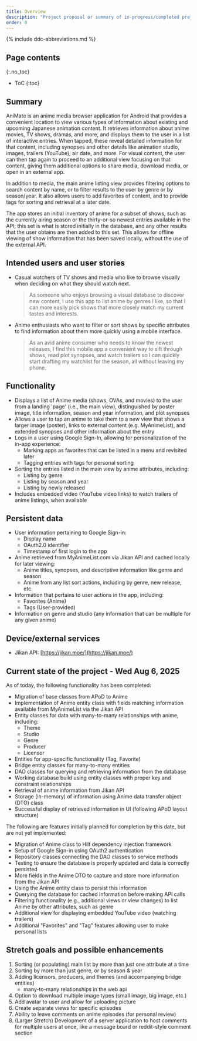 ```yaml
---
title: Overview
description: "Project proposal or summary of in-progress/completed project."
order: 0
---
```


{% include ddc-abbreviations.md %}

## Page contents

{:.no_toc}

- ToC
  {:toc}

## Summary

AniMate is an anime media browser application for Android that provides a
convenient location to view various types of information about existing and
upcoming Japanese animation content. It retrieves information about anime movies,
TV shows, dramas, and more, and displays them to the user in a list of
interactive entries. When tapped, these reveal detailed information for that
content, including synopses and other details like animation studio, images,
trailers (YouTube), air date, and more. For visual content, the user can then
tap again to proceed to an additional view focusing on that content, giving
them additional options to share media, download media, or open in an external
app.

In addition to media, the main anime listing view provides filtering options
to search content by name, or to filter results to the user by genre or by
season/year. It also allows users to add favorites of content, and to provide
tags for sorting and retrieval at a later date.

The app stores an initial inventory of anime for a subset of shows, such as the
currently airing season or the thirty-or-so newest entries available in the API;
this set is what is stored initially in the database, and any other results that
the user obtains are then added to this set. This allows for offline viewing of
show information that has been saved locally, without the use of the external API.

## Intended users and user stories

* Casual watchers of TV shows and media who like to browse visually when deciding
  on what they should watch next.

  > As someone who enjoys browsing a visual database to discover new content, I
  use this app to list anime by genres I like, so that I can more easily pick
  shows that more closely match my current tastes and interests.

* Anime enthusiasts who want to filter or sort shows by specific attributes to find
  information about them more quickly using a mobile interface.

  > As an avid anime consumer who needs to know the newest releases, I
  find this mobile app a convenient way to sift through shows,
  read plot synopses, and watch trailers so I can quickly start
  drafting my watchlist for the season, all without leaving my phone.

## Functionality

* Displays a list of Anime media (shows, OVAs, and movies) to the user from a
  landing 'page' (i.e., the main view), distinguished by poster image, title
  information, season and year information, and plot synopses
* Allows a user to tap an anime to take them to a new view that shows a larger
  image (poster), links to external content (e.g. MyAnimeList), and extended
  synopses and other information about the entry
* Logs in a user using Google Sign-In, allowing for personalization of the in-app
  experience:
    * Marking apps as favorites that can be listed in a menu and revisited later
    * Tagging entries with tags for personal sorting
* Sorting the entries listed in the main view by anime attributes, including:
    * Listing by genre
    * Listing by season and year
    * Listing by newly released
* Includes embedded video (YouTube video links) to watch trailers of anime listings, when
  available

## Persistent data

* User information pertaining to Google Sign-in:
    * Display name
    * OAuth2.0 identifier
    * Timestamp of first login to the app
* Anime retrieved from MyAnimeList.com via Jikan API and cached locally for later viewing:
    * Anime titles, synopses, and descriptive information like genre and season
    * Anime from any list sort actions, including by genre, new release, etc.
* Information that pertains to user actions in the app, including:
    * Favorites (Anime)
    * Tags (User-provided)
* Information on genre and studio (any information that can be multiple for any
  given anime)

## Device/external services

* Jikan API: [https://jikan.moe/](https://jikan.moe/)

## Current state of the project - Wed Aug 6, 2025

As of today, the following functionality has been completed:

* Migration of base classes from APoD to Anime
* Implementation of Anime entity class with fields matching information available from
  MyAnimeList via the Jikan API
* Entity classes for data with many-to-many relationships with anime, including:
  * Theme
  * Studio
  * Genre
  * Producer
  * Licensor
* Entities for app-specific functionality (Tag, Favorite)
* Bridge entity classes for many-to-many entities
* DAO classes for querying and retrieving information from the database
* Working database build using entity classes with proper key and constraint relationships
* Retrieval of anime information from Jikan API
* Storage (in-memory) of information using Anime data transfer object (DTO) class
* Successful display of retrieved information in UI (following APoD layout structure)

The following are features initially planned for completion by this date, but are not yet
implemented:

* Migration of Anime class to Hilt dependency injection framework
* Setup of Google Sign-in using OAuth2 authentication
* Repository classes connecting the DAO classes to service methods
* Testing to ensure the database is properly updated and data is correctly persisted
* More fields in the Anime DTO to capture and store more information from the Jikan API
* Using the Anime entity class to persist this information
* Querying the database for cached information before making API calls
* Filtering functionality (e.g., additional views or view changes) to list Anime by other
  attributes, such as genre
* Additional view for displaying embedded YouTube video (watching trailers)
* Additional "Favorites" and "Tag" features allowing user to make personal lists

## Stretch goals and possible enhancements

1. Sorting (or populating) main list by more than just one attribute at a time
2. Sorting by more than just genre, or by season & year
3. Adding licensors, producers, and themes (and accompanying bridge entities)
    - many-to-many relationships in the web api
4. Option to download multiple image types (small image, big image, etc.)
5. Add avatar to user and allow for uploading picture
6. Create separate views for specific episodes
7. Ability to leave comments on anime episodes (for personal review)
8. (Larger Stretch) Development of a server application to host comments for
   multiple users at once, like a message board or reddit-style comment section
